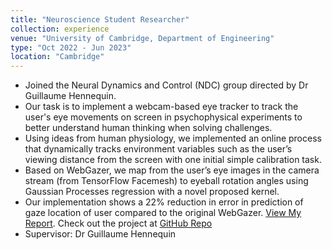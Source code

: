 ```yaml
---
title: "Neuroscience Student Researcher"
collection: experience
venue: "University of Cambridge, Department of Engineering"
type: "Oct 2022 - Jun 2023"
location: "Cambridge"
---
```


* Joined the Neural Dynamics and Control (NDC) group directed by Dr Guillaume Hennequin.
* Our task is to implement a webcam-based eye tracker to track the user's eye movements on screen in psychophysical experiments to better understand human thinking when solving challenges.
* Using ideas from human physiology, we implemented an online process that dynamically tracks environment variables such as the user’s viewing distance from the screen with one initial simple calibration task.
* Based on WebGazer, we map from the user’s eye images in the camera stream (from TensorFlow Facemesh) to eyeball rotation angles using Gaussian Processes regression with a novel proposed kernel.
* Our implementation shows a 22% reduction in error in prediction of gaze location of user compared to the original WebGazer. <a href="http://YoujingYu99.github.io/files/Report_eyetracker.pdf" target="_blank">View My Report</a>. Check out the project at <a href="https://github.com/YoujingYu99/WebGazerImproved" target="_blank">GitHub Repo</a>
* Supervisor: Dr Guillaume Hennequin
